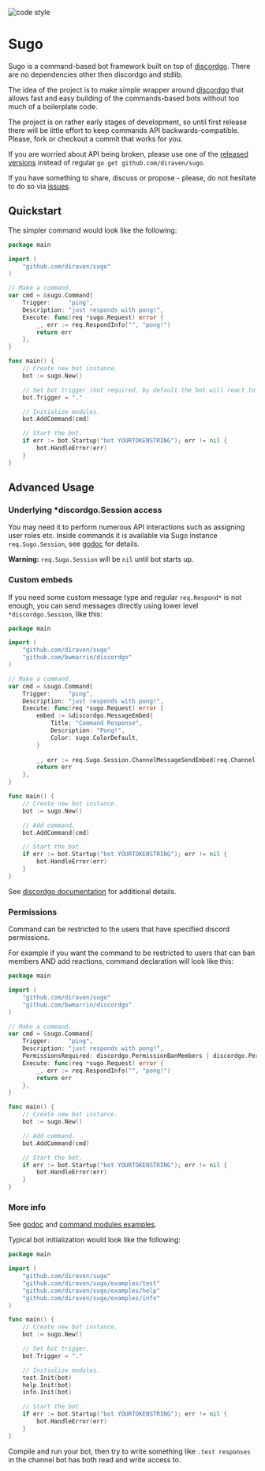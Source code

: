 ![code style](https://goreportcard.com/badge/github.com/diraven/sugo)

# Sugo

Sugo is a command-based bot framework built on top of [discordgo](https://github.com/bwmarrin/discordgo). There are no dependencies other then discordgo and stdlib.

The idea of the project is to make simple wrapper around [discordgo](https://github.com/bwmarrin/discordgo) that allows fast and easy building of the commands-based bots without too much of a boilerplate code.

The project is on rather early stages of development, so until first release there will be little effort to keep commands API backwards-compatible. Please, fork or checkout a commit that works for you.

If you are worried about API being broken, please use one of the [released versions](https://github.com/diraven/sugo/releases) instead of regular `go get github.com/diraven/sugo`.

If you have something to share, discuss or propose - please, do not hesitate to do so via [issues](https://github.com/diraven/sugo/issues).

## Quickstart

The simpler command would look like the following:

```go
package main

import (
	"github.com/diraven/sugo"
)

// Make a command.
var cmd = &sugo.Command{
	Trigger:     "ping",
	Description: "just responds with pong!",
	Execute: func(req *sugo.Request) error {
		_, err := req.RespondInfo("", "pong!")
		return err
	},
}

func main() {
	// Create new bot instance.
	bot := sugo.New()

	// Set bot trigger (not required, by default the bot will react to the messages starting with the bot @mention).
	bot.Trigger = "."

	// Initialize modules.
	bot.AddCommand(cmd)

	// Start the bot.
	if err := bot.Startup("bot YOURTOKENSTRING"); err != nil {
		bot.HandleError(err)
	}
}
```

## Advanced Usage

### Underlying *discordgo.Session access

You may need it to perform numerous API interactions such as assigning user roles etc. Inside commands it is available via Sugo instance `req.Sugo.Session`, see [godoc](https://godoc.org/github.com/diraven/sugo#Instance) for details. 

**Warning:** `req.Sugo.Session` will be `nil` until bot starts up.

### Custom embeds

If you need some custom message type and regular `req.Respond*` is not enough, you can send messages directly using lower level `*discordgo.Session`, like this:
```go
package main

import (
	"github.com/diraven/sugo"
	"github.com/bwmarrin/discordgo"
)

// Make a command.
var cmd = &sugo.Command{
	Trigger:     "ping",
	Description: "just responds with pong!",
	Execute: func(req *sugo.Request) error {
		embed := &discordgo.MessageEmbed{
			Title: "Command Response",
			Description: "Pong!",
			Color: sugo.ColorDefault,
		}
		
		_, err := req.Sugo.Session.ChannelMessageSendEmbed(req.Channel.ID, embed)
		return err
	},
}

func main() {
	// Create new bot instance.
	bot := sugo.New()

	// Add command.
	bot.AddCommand(cmd)

	// Start the bot.
	if err := bot.Startup("bot YOURTOKENSTRING"); err != nil {
		bot.HandleError(err)
	}
}
```
 
 See [discordgo documentation](https://godoc.org/github.com/bwmarrin/discordgo) for additional details.

### Permissions

Command can be restricted to the users that have specified discord permissions.

For example if you want the command to be restricted to users that can ban members AND add reactions, command declaration will look like this:

```go
package main

import (
	"github.com/diraven/sugo"
	"github.com/bwmarrin/discordgo"
)

// Make a command.
var cmd = &sugo.Command{
	Trigger:     "ping",
	Description: "just responds with pong!",
	PermissionsRequired: discordgo.PermissionBanMembers | discordgo.PermissionAddReactions,
	Execute: func(req *sugo.Request) error {
		_, err := req.RespondInfo("", "pong!")
		return err
	},
}

func main() {
	// Create new bot instance.
	bot := sugo.New()

	// Add command.
	bot.AddCommand(cmd)

	// Start the bot.
	if err := bot.Startup("bot YOURTOKENSTRING"); err != nil {
		bot.HandleError(err)
	}
}
```

### More info

See [godoc](https://godoc.org/github.com/diraven/sugo) and [command modules examples](https://github.com/diraven/sugo/tree/master/examples).

Typical bot initialization would look like the following:

```go
package main

import (
	"github.com/diraven/sugo"
	"github.com/diraven/sugo/examples/test"
	"github.com/diraven/sugo/examples/help"
	"github.com/diraven/sugo/examples/info"
)

func main() {
	// Create new bot instance.
	bot := sugo.New()

	// Set bot trigger.
	bot.Trigger = "."

	// Initialize modules.
	test.Init(bot)
	help.Init(bot)
	info.Init(bot)

	// Start the bot.
	if err := bot.Startup("bot YOURTOKENSTRING"); err != nil {
		bot.HandleError(err)
	}
}
```

Compile and run your bot, then try to write something like `.test responses` in the channel bot has both read and write access to.